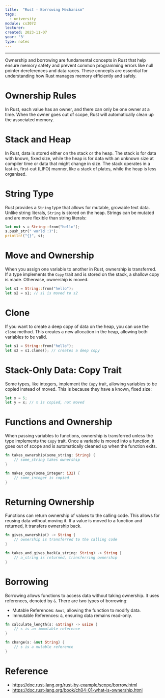 ```yaml
---
title:  "Rust - Borrowing Mechanism"
tags:
  - university
module: cs3072
lecturer:
created: 2023-11-07
year: '3'
type: notes
---
```

---
Ownership and borrowing are fundamental concepts in Rust that help ensure memory safety and prevent common programming errors like null pointer dereferences and data races. These concepts are essential for understanding how Rust manages memory efficiently and safely.

# Ownership Rules
In Rust, each value has an owner, and there can only be one owner at a time. When the owner goes out of scope, Rust will automatically clean up the associated memory.

# Stack and Heap
In Rust, data is stored either on the stack or the heap. The stack is for data with known, fixed size, while the heap is for data with an unknown size at compiler time or data that might change in size. The stack operates in a last-in, first-out (LIFO) manner, like a stack of plates, while the heap is less organised.

# String Type
Rust provides a `String` type that allows for mutable, growable text data. Unlike string literals, `String` is stored on the heap. Strings can be mutated and are more flexible than string literals:

```rust
let mut s = String::from("hello");
s.push_str(" world :)");
println!("{}", s);
```

# Move and Ownership
When you assign one variable to another in Rust, ownership is transferred. If a type implements the `Copy` trait and is stored on the stack, a shallow copy is made. Otherwise, ownership is moved.

```rust
let s1 = String::from("hello");
let s2 = s1; // s1 is moved to s2
```

# Clone
If you want to create a deep copy of data on the heap, you can use the `clone` method. This creates a new allocation in the heap, allowing both variables to be valid.

```rust
let s1 = String::from("hello");
let s2 = s1.clone(); // creates a deep copy
```

# Stack-Only Data: Copy Trait
Some types, like integers, implement the `Copy` trait, allowing variables to be copied instead of moved. This is because they have a known, fixed size:

```rust
let x = 5;
let y = x; // x is copied, not moved
```

# Functions and Ownership
When passing variables to functions, ownership is transferred unless the type implements the `Copy` trait. Once a variable is moved into a function, it goes out of scope and is automatically cleaned up when the function exits.

```rust
fn takes_ownership(some_string: String) {
    // some_string takes ownership
}

fn makes_copy(some_integer: i32) {
    // some_integer is copied
}
```

# Returning Ownership
Functions can return ownership of values to the calling code. This allows for reusing data without moving it. If a value is moved to a function and returned, it transfers ownership back.

```rust
fn gives_ownership() -> String {
    // ownership is transferred to the calling code
}

fn takes_and_gives_back(a_string: String) -> String {
    // a_string is returned, transferring ownership
}
```

# Borrowing
Borrowing allows functions to access data without taking ownership. It uses references, denoted by `&`. There are two types of borrowing:
- Mutable References: `&mut`, allowing the function to modify data.
- Immutable References: `&`, ensuring data remains read-only.

```rust
fn calculate_length(s: &String) -> usize {
    // s is an immutable reference
}

fn change(s: &mut String) {
    // s is a mutable reference
}
```

# Reference
- https://doc.rust-lang.org/rust-by-example/scope/borrow.html
- https://doc.rust-lang.org/book/ch04-01-what-is-ownership.html